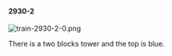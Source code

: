 #### 2930-2
![train-2930-2-0.png](https://github.com/lil-lab/nlvr/raw/master/nlvr/train/images/57/train-2930-2-0.png "train-2930-2-0.png")

There is a two blocks tower and the top is blue.
